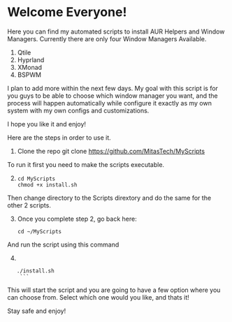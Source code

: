 # Welcome Everyone!
Here you can find my automated scripts to install AUR Helpers and Window Managers.
Currently there are only four Window Managers Available. 
1) Qtile
2) Hyprland
3) XMonad
4) BSPWM

I plan to add more within the next few days.
My goal with this script is for you guys to be able to choose which window manager you want,
and the process will happen automatically while configure it exactly as my own system with my own configs
and customizations.

I hope you like it and enjoy!

Here are the steps in order to use it.

1) Clone the repo
    git clone https://github.com/MitasTech/MyScripts


To run it first you need to make the scripts executable.

2) ```
   cd MyScripts
   chmod +x install.sh
   ```
Then change directory to the Scripts dirextory and do the same for the other 2 scripts.

3) Once you complete step 2, go back here:
   ```
   cd ~/MyScripts
   ```
And run the script using this command

   4)   ```
       ./install.sh
        ```
This will start the script and you are going to have a few option where you can choose from.
Select which one would you like, and thats it!

Stay safe and enjoy!
